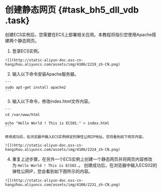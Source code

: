# 创建静态网页 {#task_bh5_dll_vdb .task}

创建ECS实例后，您需要在ECS上部署相关应用。本教程将指引您使用Apache搭建两个静态网页。

1.   登录ECS实例。 

    ![](http://static-aliyun-doc.oss-cn-hangzhou.aliyuncs.com/assets/img/4106/2219_zh-CN.png)

2.   输入以下命令安装Apache服务器。 

    ```
    sudo apt-get install apache2
    ```

3.   输入以下命令，修改index.html文件内容。 

    ```
    cd /var/www/html
    
    echo "Hello World ! This is ECS01." > index.html
    ```

    修改成功后，在浏览器中输入ECS实例绑定的弹性公网IP地址，您将看到如下网页内容。

    ![](http://static-aliyun-doc.oss-cn-hangzhou.aliyuncs.com/assets/img/4106/2224_zh-CN.png)

4.   重复上述步骤，在另外一个ECS实例上创建一个静态网页并将网页内容修改为 `Hello World ! This is ECS02.`。 创建成功后，在浏览器中输入ECS02的弹性公网IP，您会看到如下图所示的内容。

    ![](http://static-aliyun-doc.oss-cn-hangzhou.aliyuncs.com/assets/img/4106/2231_zh-CN.png)


